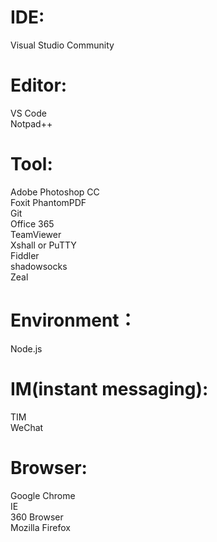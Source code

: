 # IDE:
Visual Studio Community  

# Editor:
VS Code  
Notpad++

# Tool:
Adobe Photoshop CC  
Foxit PhantomPDF  
Git  
Office 365  
TeamViewer  
Xshall or PuTTY  
Fiddler  
shadowsocks  
Zeal  

# Environment： 
Node.js  

# IM(instant messaging):
TIM  
WeChat  

# Browser:
Google Chrome  
IE  
360 Browser  
Mozilla Firefox  